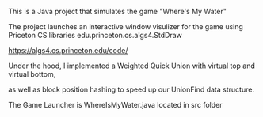 This is a Java project that simulates the game "Where's My Water"

The project launches an interactive window visulizer for the game using Priceton CS libraries edu.princeton.cs.algs4.StdDraw

https://algs4.cs.princeton.edu/code/

Under the hood, I implemented a Weighted Quick Union with virtual top and virtual bottom,

as well as block position hashing to speed up our UnionFind data structure.

The Game Launcher is WhereIsMyWater.java located in src folder

